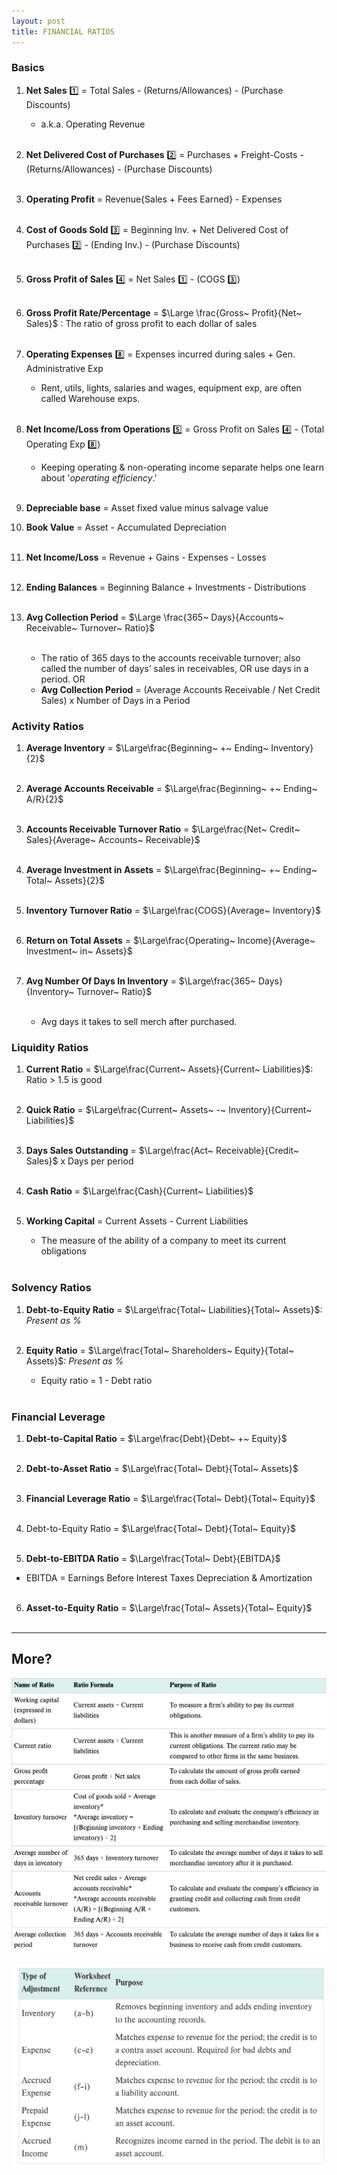 ```yaml
---
layout: post
title: FINANCIAL RATIOS
---
```


### Basics


1. **Net Sales** :one: = Total Sales - (Returns/Allowances) - (Purchase Discounts)<br>
   - a.k.a. Operating Revenue<br><br>   
   
2. **Net Delivered Cost of Purchases** :two: = Purchases + Freight-Costs - (Returns/Allowances) - (Purchase Discounts)<br><br>

3. **Operating Profit** = Revenue{Sales + Fees Earned} - Expenses<br><br>

4. **Cost of Goods Sold** :three: = Beginning Inv. + Net Delivered Cost of Purchases :two: - (Ending Inv.) - (Purchase Discounts)<br><br>

5. **Gross Profit of Sales** :four: = Net Sales :one:  - (COGS :three:)<br><br>

6.  **Gross Profit Rate/Percentage** = $\Large \frac{Gross~ Profit}{Net~ Sales}$ : The ratio of gross profit to each dollar of sales<br><br>   
    
7.  **Operating Expenses** :eight: = Expenses incurred during sales + Gen. Administrative Exp
    - Rent, utils, lights, salaries and wages, equipment exp, are often called Warehouse exps.<br><br>

8.  **Net Income/Loss from Operations** :five: = Gross Profit on Sales :four:  - (Total Operating Exp :eight:)
    - Keeping operating & non-operating income separate helps one learn about '*operating efficiency*.'<br><br>

9. **Depreciable base** = Asset fixed value minus salvage value

9.  **Book Value** = Asset - Accumulated Depreciation<br><br>

10. **Net Income/Loss** = Revenue + Gains - Expenses - Losses<br><br>

11.  **Ending Balances** = Beginning Balance + Investments - Distributions<br><br>

12. **Avg Collection Period** = $\Large \frac{365~ Days}{Accounts~ Receivable~ Turnover~ Ratio}$<br><br> 
    - The ratio of 365 days to the accounts receivable turnover; also called the number of days’ sales in receivables, OR use days in a period.
OR
    - **Avg Collection Period** = (Average Accounts Receivable / Net Credit Sales) x Number of Days in a Period


### Activity Ratios


1. **Average Inventory** = $\Large\frac{Beginning~ +~ Ending~ Inventory}{2}$<br><br> 

2. **Average Accounts Receivable** = $\Large\frac{Beginning~ +~ Ending~ A/R}{2}$<br><br> 

3. **Accounts Receivable Turnover Ratio** = $\Large\frac{Net~ Credit~ Sales}{Average~ Accounts~ Receivable}$<br><br> 

4. **Average Investment in Assets** =  $\Large\frac{Beginning~ +~ Ending~ Total~ Assets}{2}$<br><br> 

5. **Inventory Turnover Ratio** = $\Large\frac{COGS}{Average~ Inventory}$<br><br> 

6. **Return on Total Assets** = $\Large\frac{Operating~ Income}{Average~ Investment~ in~ Assets}$<br><br> 

7. **Avg Number Of Days In Inventory** = $\Large\frac{365~ Days}{Inventory~ Turnover~ Ratio}$<br><br>
     - Avg days it takes to sell merch after purchased.


### Liquidity Ratios


1. **Current Ratio** = $\Large\frac{Current~ Assets}{Current~ Liabilities}$: Ratio > 1.5 is good<br><br>

2. **Quick Ratio** = $\Large\frac{Current~ Assets~ -~ Inventory}{Current~ Liabilities}$<br><br>   

3. **Days Sales Outstanding** = $\Large\frac{Act~ Receivable}{Credit~ Sales}$ x Days per period<br><br>

4. **Cash Ratio** = $\Large\frac{Cash}{Current~ Liabilities}$<br><br>   

5. **Working Capital** = Current Assets - Current Liabilities
    - The measure of the ability of a company to meet its current obligations<br><br>


### Solvency Ratios

1. **Debt-to-Equity Ratio** = $\Large\frac{Total~ Liabilities}{Total~ Assets}$: *Present as %* <br><br>

1. **Equity Ratio** = $\Large\frac{Total~ Shareholders~ Equity}{Total~ Assets}$: *Present as %*   
   - Equity ratio = 1 - Debt ratio<br><br>


### Financial Leverage


1. **Debt-to-Capital Ratio** = $\Large\frac{Debt}{Debt~ +~ Equity}$<br><br>

2. **Debt-to-Asset Ratio** = $\Large\frac{Total~ Debt}{Total~ Assets}$<br><br>

3. **Financial Leverage Ratio** = $\Large\frac{Total~ Debt}{Total~ Equity}$<br><br>

4. Debt-to-Equity Ratio = $\Large\frac{Total~ Debt}{Total~ Equity}$<br><br>

5. **Debt-to-EBITDA Ratio** = $\Large\frac{Total~ Debt}{EBITDA}$   

- EBITDA = Earnings Before Interest Taxes Depreciation & Amortization<br><br>

6. **Asset-to-Equity Ratio** = $\Large\frac{Total~ Assets}{Total~ Equity}$<br><br>

---


## More?

![](/assets/mc-graw-accounting-course/chap13-fin.statements/chap.13.fin.ratios.png)

![](/assets/mc-graw-accounting-course/chap13-fin.statements/types-adjusting-entries.png)

